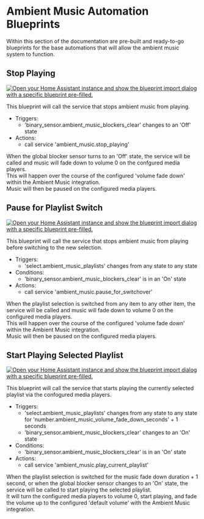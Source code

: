 # Ambient Music Automation Blueprints
  
Within this section of the documentation are pre-built and ready-to-go blueprints for the base automations that will allow the ambient music system to function.  
  
## Stop Playing

[![Open your Home Assistant instance and show the blueprint import dialog with a specific blueprint pre-filled.](https://my.home-assistant.io/badges/blueprint_import.svg)](https://my.home-assistant.io/redirect/blueprint_import/?blueprint_url=https%3A%2F%2Fgithub.com%2Fconnochio%2Fambient_music_documentation%2Fblob%2Fmain%2FDocumentation%2FBlueprints%2Fstop_playing.yaml)  

This blueprint will call the service that stops ambient music from playing.  

- Triggers:  
  - 'binary_sensor.ambient_music_blockers_clear' changes to an 'Off' state  
- Actions:
  - call service 'ambient_music.stop_playing'
  
When the global blocker sensor turns to an 'Off' state, the service will be called and music will fade down to volume 0 on the confgured media players.  
This will happen over the course of the configured 'volume fade down' within the Ambient Music integration.  
Music will then be paused on the configured media players.  

## Pause for Playlist Switch

[![Open your Home Assistant instance and show the blueprint import dialog with a specific blueprint pre-filled.](https://my.home-assistant.io/badges/blueprint_import.svg)](https://my.home-assistant.io/redirect/blueprint_import/?blueprint_url=https%3A%2F%2Fgithub.com%2Fconnochio%2Fambient_music_documentation%2Fblob%2Fmain%2FDocumentation%2FBlueprints%2Fswitch_playlist.yaml)  

This blueprint will call the service that stops ambient music from playing before switching to the new selection.  
  
- Triggers:  
  - 'select.ambient_music_playlists' changes from any state to any state 
- Conditions:
  - 'binary_sensor.ambient_music_blockers_clear' is in an 'On' state
- Actions:
  - call service 'ambient_music.pause_for_switchover'
  
When the playlist selection is switched from any item to any other item, the service will be called and music will fade down to volume 0 on the configured media players.  
This will happen over the course of the configured 'volume fade down' within the Ambient Music integration.  
Music will then be paused on the configured media players.  

## Start Playing Selected Playlist

[![Open your Home Assistant instance and show the blueprint import dialog with a specific blueprint pre-filled.](https://my.home-assistant.io/badges/blueprint_import.svg)](https://my.home-assistant.io/redirect/blueprint_import/?blueprint_url=https%3A%2F%2Fgithub.com%2Fconnochio%2Fambient_music_documentation%2Fblob%2Fmain%2FDocumentation%2FBlueprints%2Fstart_playing.yaml)  

This blueprint will call the service that starts playing the currently selected playlist via the confogured media players.  
  
- Triggers:  
  - 'select.ambient_music_playlists' changes from any state to any state for 'number.ambient_music_volume_fade_down_seconds' + 1 seconds
  - 'binary_sensor.ambient_music_blockers_clear' changes to an 'On' state
- Conditions:
  - 'binary_sensor.ambient_music_blockers_clear' is in an 'On' state
- Actions:
  - call service 'ambient_music.play_current_playlist'
  
When the playlist selection is switched for the music fade down duration + 1 second, or when the global blocker sensor changes to an 'On' state, the service will be called to start playing the selected playlist.  
It will turn the configured media players to volume 0, start playing, and fade the volume up to the configured 'default volume' with the Ambient Music integration. 
